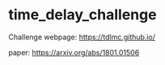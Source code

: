 # time_delay_challenge


Challenge webpage: https://tdlmc.github.io/

paper: https://arxiv.org/abs/1801.01506
